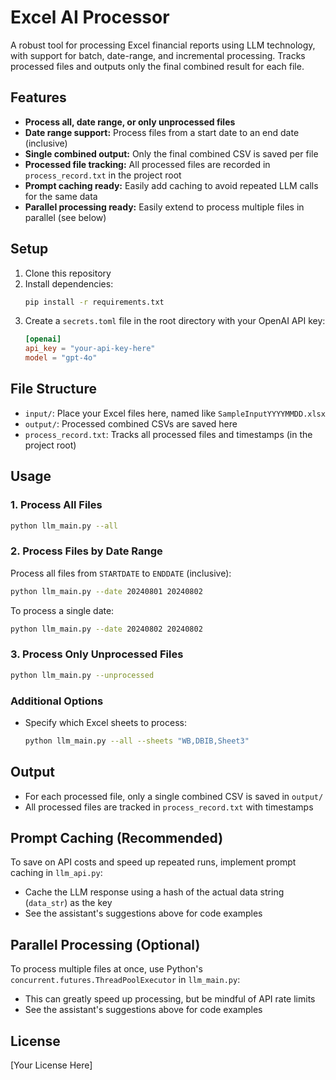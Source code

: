 # Excel AI Processor

A robust tool for processing Excel financial reports using LLM technology, with support for batch, date-range, and incremental processing. Tracks processed files and outputs only the final combined result for each file.

## Features
- **Process all, date range, or only unprocessed files**
- **Date range support:** Process files from a start date to an end date (inclusive)
- **Single combined output:** Only the final combined CSV is saved per file
- **Processed file tracking:** All processed files are recorded in `process_record.txt` in the project root
- **Prompt caching ready:** Easily add caching to avoid repeated LLM calls for the same data
- **Parallel processing ready:** Easily extend to process multiple files in parallel (see below)

## Setup

1. Clone this repository
2. Install dependencies:
   ```bash
   pip install -r requirements.txt
   ```
3. Create a `secrets.toml` file in the root directory with your OpenAI API key:
   ```toml
   [openai]
   api_key = "your-api-key-here"
   model = "gpt-4o"
   ```

## File Structure
- `input/`: Place your Excel files here, named like `SampleInputYYYYMMDD.xlsx`
- `output/`: Processed combined CSVs are saved here
- `process_record.txt`: Tracks all processed files and timestamps (in the project root)

## Usage

### 1. Process All Files
```bash
python llm_main.py --all
```

### 2. Process Files by Date Range
Process all files from `STARTDATE` to `ENDDATE` (inclusive):
```bash
python llm_main.py --date 20240801 20240802
```
To process a single date:
```bash
python llm_main.py --date 20240802 20240802
```

### 3. Process Only Unprocessed Files
```bash
python llm_main.py --unprocessed
```

### Additional Options
- Specify which Excel sheets to process:
  ```bash
  python llm_main.py --all --sheets "WB,DBIB,Sheet3"
  ```

## Output
- For each processed file, only a single combined CSV is saved in `output/`
- All processed files are tracked in `process_record.txt` with timestamps

## Prompt Caching (Recommended)
To save on API costs and speed up repeated runs, implement prompt caching in `llm_api.py`:
- Cache the LLM response using a hash of the actual data string (`data_str`) as the key
- See the assistant's suggestions above for code examples

## Parallel Processing (Optional)
To process multiple files at once, use Python's `concurrent.futures.ThreadPoolExecutor` in `llm_main.py`:
- This can greatly speed up processing, but be mindful of API rate limits
- See the assistant's suggestions above for code examples

## License
[Your License Here] 
